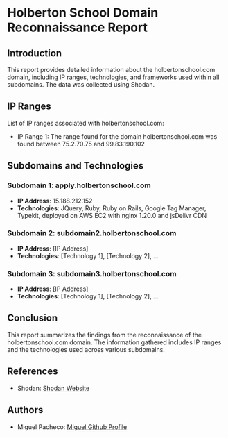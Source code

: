 # Holberton School Domain Reconnaissance Report

## Introduction

This report provides detailed information about the holbertonschool.com domain, including IP ranges, technologies, and frameworks used within all subdomains. The data was collected using Shodan.

## IP Ranges

List of IP ranges associated with holbertonschool.com:

- IP Range 1: The range found for the domain holbertonschool.com was found between 75.2.70.75 and 99.83.190.102

## Subdomains and Technologies

### Subdomain 1: apply.holbertonschool.com

- **IP Address**: 15.188.212.152
- **Technologies**: JQuery, Ruby, Ruby on Rails, Google Tag Manager, Typekit, deployed on AWS EC2 with nginx 1.20.0 and jsDelivr CDN

### Subdomain 2: subdomain2.holbertonschool.com

- **IP Address**: [IP Address]
- **Technologies**: [Technology 1], [Technology 2], ...

### Subdomain 3: subdomain3.holbertonschool.com

- **IP Address**: [IP Address]
- **Technologies**: [Technology 1], [Technology 2], ...

## Conclusion

This report summarizes the findings from the reconnaissance of the holbertonschool.com domain. The information gathered includes IP ranges and the technologies used across various subdomains.

## References

- Shodan: [Shodan Website](https://www.shodan.io/)

## Authors

- Miguel Pacheco: [Miguel Github Profile](https://github.com/Miguel22247)
